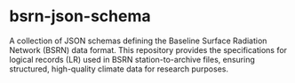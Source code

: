 # bsrn-json-schema
A collection of JSON schemas defining the Baseline Surface Radiation Network (BSRN) data format. This repository provides the specifications for logical records (LR) used in BSRN station-to-archive files, ensuring structured, high-quality climate data for research purposes.
